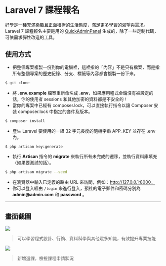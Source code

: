 # Laravel 7 課程報名

好學是一種充滿樂趣且正面積極的生活態度，滿足更多學習的渴望與需求。Laravel 7 課程報名主要是用的 [QuickAdminPanel](https://quickadminpanel.com) 生成的，除了一些定制代碼，可依需求彈性改造的工具。

## 使用方式
- 把整個專案複製一份到你的電腦裡，這裡指的「內容」不是只有檔案，而是指所有整個專案的歷史紀錄、分支、標籤等內容都會複製一份下來。
```sh
$ git clone
```
- 將 __.env.example__ 檔案重新命名成 __.env__，如果應用程式金鑰沒有被設定的話，你的使用者 sessions 和其他加密的資料都是不安全的！
- 當你的專案中已經有 composer.lock，可以直接執行指令以讓 Composer 安裝 composer.lock 中指定的套件及版本。
```sh
$ composer install
```
- 產⽣ Laravel 要使用的一組 32 字元長度的隨機字串 APP_KEY 並存在 .env 內。
```sh
$ php artisan key:generate
```
- 執行 __Artisan__ 指令的 __migrate__ 來執行所有未完成的遷移，並執行資料庫填充（如果要測試的話）。
```sh
$ php artisan migrate --seed
```
- 在瀏覽器中輸入已定義的路由 URL 來訪問，例如：http://127.0.0.1:8000。
- 你可以登入經由 `/login` 來進行登入，預社的電子郵件和密碼分別為 __admin@admin.com__ 和 __password__ 。

----

## 畫面截圖
![](https://i.imgur.com/XbYQnmM.png)
> 可以學習程式設計、行銷、資料科學與其他眾多知識，有效提升專業技能

![](https://i.imgur.com/McA7B8W.png)
> 新增選課，檢視課程申請狀況